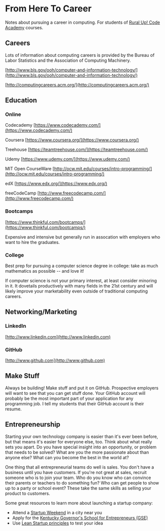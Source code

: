 
# From Here To Career

Notes about pursuing a career in computing.
For students of
[Rural Up! Code Academy](http://www.ruralup.org/)
courses.

## Careers

Lots of information about computing
careers is provided by the Bureau of Labor Statistics
and the Association of Computing Machinery.

[http://www.bls.gov/ooh/computer-and-information-technology/](http://www.bls.gov/ooh/computer-and-information-technology/)

[http://computingcareers.acm.org/](http://computingcareers.acm.org/)

## Education

### Online

Codecademy
[https://www.codecademy.com/](https://www.codecademy.com/)

Coursera
[https://www.coursera.org/](https://www.coursera.org/)

Treehouse
[https://teamtreehouse.com/](https://teamtreehouse.com/)

Udemy
[https://www.udemy.com/](https://www.udemy.com/)

MIT Open CourseWare
[http://ocw.mit.edu/courses/intro-programming/](http://ocw.mit.edu/courses/intro-programming/)

edX
[https://www.edx.org/](https://www.edx.org/)

freeCodeCamp
[http://www.freecodecamp.com/](http://www.freecodecamp.com/)

### Bootcamps

[https://www.thinkful.com/bootcamps/](https://www.thinkful.com/bootcamps/)

Expensive and intensive but generally run in assocation with employers who want
to hire the graduates.

### College

Best prep for pursuing a computer science degree in college:
take as much mathematics as possible -- and love it!

If computer science is not your primary interest, at least
consider minoring in it. It dovetails productively with
many fields in the 21st century and will likely improve
your marketability even outside of traditional computing
careers.

## Networking/Marketing

### LinkedIn

[http://www.linkedin.com](http://www.linkedin.com)

### GitHub

[http://www.github.com](http://www.github.com)

## Make Stuff

Always be building! Make stuff and put it on GitHub.  Prospective employers
will want to see that you can get stuff done. Your GitHub account will probably
be the most important part of your application for any programming job. I tell
my students that their GitHub account is their resume.

## Entrepreneurship

Starting your own technology company is easier than it's ever been before, but
that means it's easier for everyone else, too. Think about what really sets you
apart. Do you have special insight into an opportunity, or problem that needs
to be solved? What are you the more passionate about than anyone else? What can
you become the best in the world at?

One thing that all entrepreneurial teams do well is sales. You don't have a
business until you have customers. If you're not great at sales, recruit
someone who is to join your team. Who do you know who can convince their
parents or teachers to do something fun? Who can get people to show up to a
party or school event? These take the same skills as selling your product to
customers.

Some great resources to learn more about launching a startup company:

 * Attend a [Startup Weekend](http://startupweekend.org) in a city near you
 * Apply for the [Kentucky Governor's School for Entrepreneurs (GSE)](http://www.kentuckygse.com/)
 * Use [Lean Startup principles](https://en.wikipedia.org/wiki/Lean_startup) to test your idea
